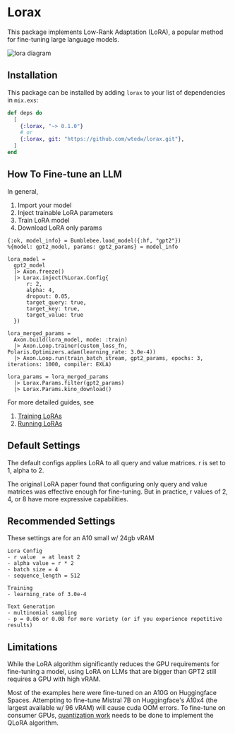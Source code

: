 # Lorax

This package implements Low-Rank Adaptation (LoRA), a popular method for fine-tuning large language models.

![lora diagram](https://raw.githubusercontent.com/spawnfest/lorax/main/diagram.png)

## Installation

This package can be installed by adding `lorax` to your list of dependencies in `mix.exs`:

```elixir
def deps do
  [
    {:lorax, "~> 0.1.0"}
    # or
    {:lorax, git: "https://github.com/wtedw/lorax.git"},
  ]
end
```

## How To Fine-tune an LLM

In general,

1. Import your model
2. Inject trainable LoRA parameters
3. Train LoRA model
4. Download LoRA only params

```
{:ok, model_info} = Bumblebee.load_model({:hf, "gpt2"})
%{model: gpt2_model, params: gpt2_params} = model_info

lora_model =
  gpt2_model
  |> Axon.freeze()
  |> Lorax.inject(%Lorax.Config{
      r: 2,
      alpha: 4,
      dropout: 0.05,
      target_query: true,
      target_key: true,
      target_value: true
  })

lora_merged_params =
  Axon.build(lora_model, mode: :train)
  |> Axon.Loop.trainer(custom_loss_fn, Polaris.Optimizers.adam(learning_rate: 3.0e-4))
  |> Axon.Loop.run(train_batch_stream, gpt2_params, epochs: 3, iterations: 1000, compiler: EXLA)

lora_params = lora_merged_params
  |> Lorax.Params.filter(gpt2_params)
  |> Lorax.Params.kino_download()
```

For more detailed guides, see

1. [Training LoRAs](finetuning_gpt_with_lora.livemd)
1. [Running LoRAs](running_gpt_with_lora.livemd)

## Default Settings

The default configs applies LoRA to all query and value matrices.
r is set to 1, alpha to 2.

The original LoRA paper found that configuring only query and value matrices was effective enough for fine-tuning. But in practice, r values of 2, 4, or 8 have more expressive capabilities.

## Recommended Settings

These settings are for an A10 small w/ 24gb vRAM

```
Lora Config
- r value  = at least 2
- alpha value = r * 2
- batch size = 4
- sequence_length = 512

Training
- learning_rate of 3.0e-4

Text Generation
- multinomial sampling
- p = 0.06 or 0.08 for more variety (or if you experience repetitive results)
```

## Limitations

While the LoRA algorithm significantly reduces the GPU requirements for fine-tuning a model, using LoRA on LLMs that are bigger than GPT2 still requires a GPU with high vRAM.

Most of the examples here were fine-tuned on an A10G on Huggingface Spaces. Attempting to fine-tune Mistral 7B on Huggingface's A10x4 (the largest available w/ 96 vRAM) will cause cuda OOM errors. To fine-tune on consumer GPUs, [quantization work](https://github.com/elixir-nx/axon/issues/100) needs to be done to implement the QLoRA algorithm.
